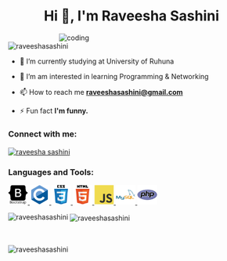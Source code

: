 <h1 align="center">Hi 👋, I'm Raveesha Sashini</h1>

<img align="right" alt="coding" width="400" src="https://media.tenor.com/S59bPkT0pqcAAAAC/programming.gif">
<p align="left"> <img src="https://komarev.com/ghpvc/?username=raveeshasashini&label=Profile%20views&color=0e75b6&style=flat" alt="raveeshasashini" /> </p>

- 🔭 I’m currently studying at University of Ruhuna
  
- 🌱 I’m  am interested in learning  Programming & Networking
  
- 📫 How to reach me **raveeshasashini@gmail.com**

- ⚡ Fun fact **I'm funny.**

<h3 align="left">Connect with me:</h3>
<p align="left">
  
<a href="https://linkedin.com/in/raveesha sashini" target="blank"><img align="center" src="https://raw.githubusercontent.com/rahuldkjain/github-profile-readme-generator/master/src/images/icons/Social/linked-in-alt.svg" alt="raveesha sashini" height="30" width="40" /></a>
</p>

<h3 align="left">Languages and Tools:</h3>
<p align="left"> <a href="https://getbootstrap.com" target="_blank" rel="noreferrer"> <img src="https://raw.githubusercontent.com/devicons/devicon/master/icons/bootstrap/bootstrap-plain-wordmark.svg" alt="bootstrap" width="40" height="40"/> </a> <a href="https://www.cprogramming.com/" target="_blank" rel="noreferrer"> <img src="https://raw.githubusercontent.com/devicons/devicon/master/icons/c/c-original.svg" alt="c" width="40" height="40"/> </a> <a href="https://www.w3schools.com/css/" target="_blank" rel="noreferrer"> <img src="https://raw.githubusercontent.com/devicons/devicon/master/icons/css3/css3-original-wordmark.svg" alt="css3" width="40" height="40"/> </a> <a href="https://www.w3.org/html/" target="_blank" rel="noreferrer"> <img src="https://raw.githubusercontent.com/devicons/devicon/master/icons/html5/html5-original-wordmark.svg" alt="html5" width="40" height="40"/> </a> <a href="https://developer.mozilla.org/en-US/docs/Web/JavaScript" target="_blank" rel="noreferrer"> <img src="https://raw.githubusercontent.com/devicons/devicon/master/icons/javascript/javascript-original.svg" alt="javascript" width="40" height="40"/> </a> <a href="https://www.mysql.com/" target="_blank" rel="noreferrer"> <img src="https://raw.githubusercontent.com/devicons/devicon/master/icons/mysql/mysql-original-wordmark.svg" alt="mysql" width="40" height="40"/> </a> <a href="https://www.php.net" target="_blank" rel="noreferrer"> <img src="https://raw.githubusercontent.com/devicons/devicon/master/icons/php/php-original.svg" alt="php" width="40" height="40"/> </a> </p>

<p><img align="left" src="https://github-readme-stats.vercel.app/api/top-langs?username=raveeshasashini&show_icons=true&locale=en&layout=compact" alt="raveeshasashini" /></p>

<p>&nbsp;<img align="center" src="https://github-readme-stats.vercel.app/api?username=raveeshasashini&show_icons=true&locale=en" alt="raveeshasashini" /></p><br>

<p><img align="center" src="https://github-readme-streak-stats.herokuapp.com/?user=raveeshasashini&" alt="raveeshasashini" /></p>

